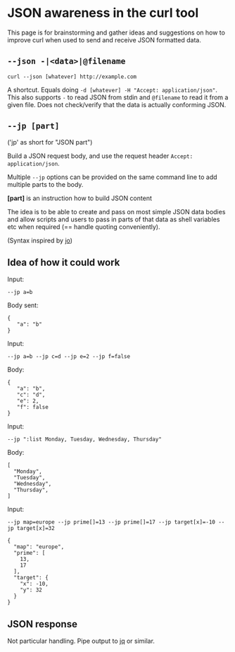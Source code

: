 # JSON awareness in the curl tool

This page is for brainstorming and gather ideas and suggestions on how to improve curl when used to send and receive JSON formatted data.

## `--json -|<data>|@filename`

    curl --json [whatever] http://example.com

A shortcut. Equals doing `-d [whatever] -H "Accept: application/json"`. This also supports `-` to read JSON from stdin and `@filename` to read it from a given file. Does not check/verify that the data is actually conforming JSON.

## `--jp [part]`

('jp' as short for "JSON part")

Build a JSON request body, and use the request header `Accept:
application/json`.

Multiple `--jp` options can be provided on the same command line to add
multiple parts to the body.

**[part]** is an instruction how to build JSON content

The idea is to be able to create and pass on most simple JSON data bodies and
allow scripts and users to pass in parts of that data as shell variables etc
when required (== handle quoting conveniently).

(Syntax inspired by [jo](https://github.com/jpmens/jo/blob/master/jo.md))

## Idea of how it could work

Input:

    --jp a=b

Body sent:

    {
       "a": "b"
    }

Input:

    --jp a=b --jp c=d --jp e=2 --jp f=false

Body:

    {
       "a": "b",
       "c": "d",
       "e": 2,
       "f": false
    }

Input:

    --jp ":list Monday, Tuesday, Wednesday, Thursday"

Body:

    [
      "Monday",
      "Tuesday",
      "Wednesday",
      "Thursday",
    ]

Input:

    --jp map=europe --jp prime[]=13 --jp prime[]=17 --jp target[x]=-10 --jp target[x]=32

    {
      "map": "europe",
      "prime": [
        13,
        17
      ],
      "target": {
        "x": -10,
        "y": 32
      }
    }


## JSON response

Not particular handling. Pipe output to [jq](https://stedolan.github.io/jq/) or similar.

